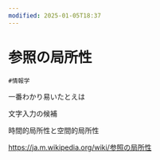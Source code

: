 ```yaml
---
modified: 2025-01-05T18:37
---
```

# 参照の局所性

`#情報学`

一番わかり易いたとえは

文字入力の候補

時間的局所性と空間的局所性

https://ja.m.wikipedia.org/wiki/参照の局所性